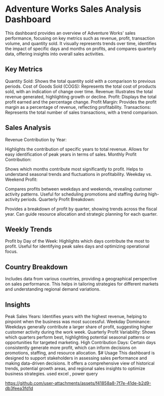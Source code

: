 # Adventure Works Sales Analysis Dashboard
This dashboard provides an overview of Adventure Works' sales performance, focusing on key metrics such as revenue, profit, transaction volume, and quantity sold. It visually represents trends over time, identifies the impact of specific days and months on profits, and compares quarterly data, offering insights into overall sales activities.

## Key Metrics
Quantity Sold: Shows the total quantity sold with a comparison to previous periods.
Cost of Goods Sold (COGS): Represents the total cost of products sold, with an indication of change over time.
Revenue: Illustrates the total revenue generated, highlighting growth or decline.
Profit: Displays the total profit earned and the percentage change.
Profit Margin: Provides the profit margin as a percentage of revenue, reflecting profitability.
Transactions: Represents the total number of sales transactions, with a trend comparison.
## Sales Analysis
Revenue Contribution by Year:

Highlights the contribution of specific years to total revenue.
Allows for easy identification of peak years in terms of sales.
Monthly Profit Contribution:

Shows which months contribute most significantly to profit.
Helps to understand seasonal trends and fluctuations in profitability.
Weekday vs. Weekend Profit:

Compares profits between weekdays and weekends, revealing customer activity patterns.
Useful for scheduling promotions and staffing during high-activity periods.
Quarterly Profit Breakdown:

Provides a breakdown of profit by quarter, showing trends across the fiscal year.
Can guide resource allocation and strategic planning for each quarter.
## Weekly Trends
Profit by Day of the Week:
Highlights which days contribute the most to profit.
Useful for identifying peak sales days and optimizing operational focus.
## Country Breakdown
Includes data from various countries, providing a geographical perspective on sales performance. This helps in tailoring strategies for different markets and understanding regional demand variations.

## Insights
Peak Sales Years: Identifies years with the highest revenue, helping to pinpoint when the business was most successful.
Weekday Dominance: Weekdays generally contribute a larger share of profit, suggesting higher customer activity during the work week.
Quarterly Profit Variability: Shows which quarters perform best, highlighting potential seasonal patterns or opportunities for targeted marketing.
High Contribution Days: Certain days consistently generate more profit, which can inform decisions on promotions, staffing, and resource allocation.
$# Usage
This dashboard is designed to support stakeholders in assessing sales performance and making data-driven decisions. It offers a comprehensive view of historical trends, potential growth areas, and regional sales insights to optimize business strategies.
used excel , power query







https://github.com/user-attachments/assets/f41858a8-7f7e-41de-b2d9-db3feea3fd1d

